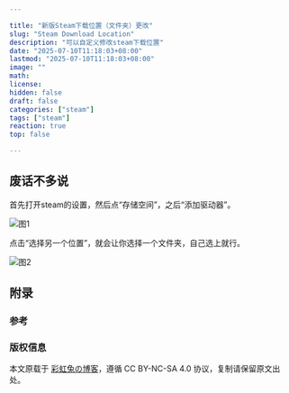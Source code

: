 ```yaml
---

title: "新版Steam下载位置（文件夹）更改"
slug: "Steam Download Location"
description: "可以自定义修改steam下载位置"
date: "2025-07-10T11:18:03+08:00"
lastmod: "2025-07-10T11:18:03+08:00"
image: ""
math: 
license: 
hidden: false
draft: false 
categories: ["steam"]
tags: ["steam"]
reaction: true
top: false

---
```


## 废话不多说

首先打开steam的设置，然后点“存储空间”，之后“添加驱动器”。

![图1](https://s2.loli.net/2025/07/10/sB3r975EAwbLoRh.png)

点击“选择另一个位置”，就会让你选择一个文件夹，自己选上就行。

![图2](https://s2.loli.net/2025/07/10/6oze4P8kiRUEOGu.png)

## 附录

### 参考

### 版权信息

本文原载于 [彩虹兔の博客](https://cai-hong-tu-blog.pages.dev/)，遵循 CC BY-NC-SA 4.0 协议，复制请保留原文出处。
